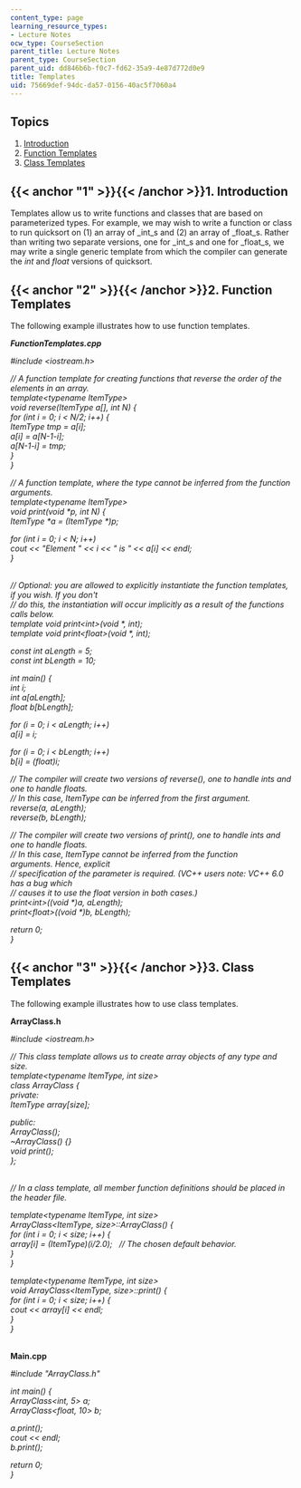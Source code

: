 ```yaml
---
content_type: page
learning_resource_types:
- Lecture Notes
ocw_type: CourseSection
parent_title: Lecture Notes
parent_type: CourseSection
parent_uid: dd846b6b-f0c7-fd62-35a9-4e87d772d0e9
title: Templates
uid: 75669def-94dc-da57-0156-40ac5f7060a4
---
```


Topics
------

1.  [Introduction](#1)
2.  [Function Templates](#2)
3.  [Class Templates](#3)

{{< anchor "1" >}}{{< /anchor >}}1\. Introduction
-------------------------------------------------

Templates allow us to write functions and classes that are based on parameterized types. For example, we may wish to write a function or class to run quicksort on (1) an array of _int_s and (2) an array of _float_s. Rather than writing two separate versions, one for _int_s and one for _float_s, we may write a single generic template from which the compiler can generate the _int_ and _float_ versions of quicksort.

{{< anchor "2" >}}{{< /anchor >}}2\. Function Templates
-------------------------------------------------------

The following example illustrates how to use function templates.

_**FunctionTemplates.cpp**_

_#include \<iostream.h>_

_// A function template for creating functions that reverse the order of the elements in an array._  
_template\<typename ItemType>_  
_void reverse(ItemType a\[\], int N) {_  
 _for (int i = 0; i \< N/2; i++) {_  
 _ItemType tmp = a\[i\];_  
 _a\[i\] = a\[N-1-i\];_  
 _a\[N-1-i\] = tmp;_  
 _}_  
_}_

_// A function template, where the type cannot be inferred from the function arguments._  
_template\<typename ItemType>_  
_void print(void \*p, int N) {_  
 _ItemType \*a = (ItemType \*)p;_

 _for (int i = 0; i \< N; i++)_  
 _cout \<\< "Element " \<\< i \<\< " is " \<\< a\[i\] \<\< endl;_  
_}_  
 

_// Optional: you are allowed to explicitly instantiate the function templates, if you wish. If you don't_  
_// do this, the instantiation will occur implicitly as a result of the functions calls below._  
_template void print\<int>(void \*, int);_  
_template void print\<float>(void \*, int);_

_const int aLength = 5;_  
_const int bLength = 10;_

_int main() {_  
 _int i;_  
 _int a\[aLength\];_  
 _float b\[bLength\];_

 _for (i = 0; i \< aLength; i++)_  
 _a\[i\] = i;_

 _for (i = 0; i \< bLength; i++)_  
 _b\[i\] = (float)i;_

 _// The compiler will create two versions of reverse(), one to handle ints and one to handle floats._  
 _// In this case, ItemType can be inferred from the first argument._  
 _reverse(a, aLength);_  
 _reverse(b, bLength);_

 _// The compiler will create two versions of print(), one to handle ints and one to handle floats._  
 _// In this case, ItemType cannot be inferred from the function arguments. Hence, explicit_  
 _// specification of the parameter is required. (VC++ users note: VC++ 6.0 has a bug which_  
 _// causes it to use the float version in both cases.)_  
 _print\<int>((void \*)a, aLength);_  
 _print\<float>((void \*)b, bLength);_

 _return 0;_  
_}_

{{< anchor "3" >}}{{< /anchor >}}3\. Class Templates
----------------------------------------------------

The following example illustrates how to use class templates.

**ArrayClass.h**

_#include \<iostream.h>_

_// This class template allows us to create array objects of any type and size._  
_template\<typename ItemType, int size>_  
_class ArrayClass {_  
 _private:_  
 _ItemType array\[size\];_

 _public:_  
 _ArrayClass();_  
 _~ArrayClass() {}_  
 _void print();_  
_};_  
 

_// In a class template, all member function definitions should be placed in the header file._

_template\<typename ItemType, int size>_  
_ArrayClass\<ItemType, size>::ArrayClass() {_  
 _for (int i = 0; i \< size; i++) {_  
 _array\[i\] = (ItemType)(i/2.0);   // The chosen default behavior._  
 _}_  
_}_

_template\<typename ItemType, int size>_  
_void ArrayClass\<ItemType, size>::print() {_  
_for (int i = 0; i \< size; i++) {_  
 _cout \<\< array\[i\] \<\< endl;_  
 _}_  
_}_  
 

**Main.cpp**

_#include "ArrayClass.h"_

_int main() {_  
 _ArrayClass\<int, 5> a;_  
 _ArrayClass\<float, 10> b;_

 _a.print();_  
 _cout \<\< endl;_  
 _b.print();_

 _return 0;_  
_}_
